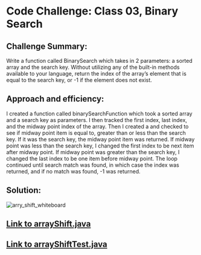 # Code Challenge: Class 03, Binary Search

## Challenge Summary:
Write a function called BinarySearch which takes in 2 parameters: a sorted array and the search key. Without utilizing any of the built-in methods available to your language, return the index of the array’s element that is equal to the search key, or -1 if the element does not exist.

## Approach and efficiency:
I created a function called binarySearchFunction which took a sorted array and a search key as parameters. I then tracked the first index, last index, and the midway point index of the array. 
Then I created a and checked to see if midway point item is equal to, greater than or less than the search key. If it was the search key, the midway point item was returned. 
If midway point was less than the search key, I changed the first index to be next item after midway point. If midway point was greater than the search key, I changed the last index to be one item before midway point.
The loop continued until search match was found, in which case the index was returned, and if no match was found, -1 was returned.

## Solution:
![arry_shift_whiteboard](../assets/array_shift.jpg)

## [Link to arrayShift.java](https://github.com/sadhikari07/data-structures-and-algorithms/blob/master/401_code_challenges/array_shift/src/main/java/array_shift/ArrayShift.java)

## [Link to arrayShiftTest.java](https://github.com/sadhikari07/data-structures-and-algorithms/blob/master/401_code_challenges/array_shift/src/test/java/array_shift/ArrayShiftTest.java)
